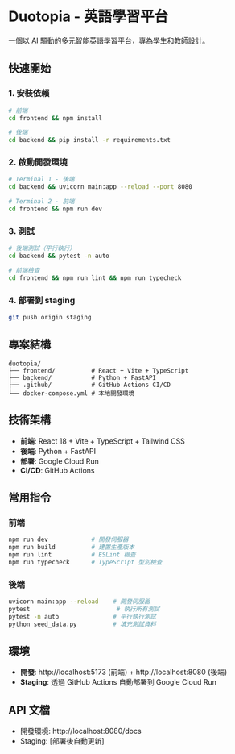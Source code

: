 # Duotopia - 英語學習平台

一個以 AI 驅動的多元智能英語學習平台，專為學生和教師設計。

## 快速開始

### 1. 安裝依賴
```bash
# 前端
cd frontend && npm install

# 後端
cd backend && pip install -r requirements.txt
```

### 2. 啟動開發環境
```bash
# Terminal 1 - 後端
cd backend && uvicorn main:app --reload --port 8080

# Terminal 2 - 前端
cd frontend && npm run dev
```

### 3. 測試
```bash
# 後端測試（平行執行）
cd backend && pytest -n auto

# 前端檢查
cd frontend && npm run lint && npm run typecheck
```

### 4. 部署到 staging
```bash
git push origin staging
```

## 專案結構

```
duotopia/
├── frontend/          # React + Vite + TypeScript
├── backend/           # Python + FastAPI
├── .github/           # GitHub Actions CI/CD
└── docker-compose.yml # 本地開發環境
```

## 技術架構

- **前端**: React 18 + Vite + TypeScript + Tailwind CSS
- **後端**: Python + FastAPI
- **部署**: Google Cloud Run
- **CI/CD**: GitHub Actions

## 常用指令

### 前端
```bash
npm run dev            # 開發伺服器
npm run build          # 建置生產版本
npm run lint           # ESLint 檢查
npm run typecheck      # TypeScript 型別檢查
```

### 後端
```bash
uvicorn main:app --reload    # 開發伺服器
pytest                        # 執行所有測試
pytest -n auto               # 平行執行測試
python seed_data.py          # 填充測試資料
```

## 環境

- **開發**: http://localhost:5173 (前端) + http://localhost:8080 (後端)
- **Staging**: 透過 GitHub Actions 自動部署到 Google Cloud Run

## API 文檔

- 開發環境: http://localhost:8080/docs
- Staging: [部署後自動更新]
